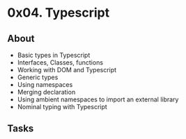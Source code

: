 # 0x04. Typescript

## About
- Basic types in Typescript
- Interfaces, Classes, functions
- Working with DOM and Typescript
- Generic types
- Using namespaces
- Merging declaration
- Using ambient namespaces to import an external library
- Nominal typing with Typescript

## Tasks
